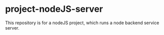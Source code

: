 # project-nodeJS-server
This repository is for a nodeJS project, which runs a node backend service server.
